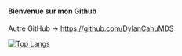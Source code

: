 #### Bienvenue sur mon Github

Autre GitHub -> https://github.com/DylanCahuMDS

[![Top Langs](https://github-readme-stats.vercel.app/api/top-langs/?username=DylanCahu&langs_count=8&theme=radical)](https://github.com/anuraghazra/github-readme-stats)
